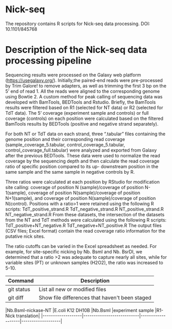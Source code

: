 # Nick-seq
The repository contains R scripts for Nick-seq data processing. DOI: 10.1101/845768

# Description of the Nick-seq data processing pipeline
Sequencing results were processed on the Galaxy web platform (https://usegalaxy.org/). Initially,the paired-end reads were pre-processed by Trim Galore! to remove adapters, as well as trimming the first 3 bp on the 5’ end of read 1. All the reads were aligned to the corresponding genome using Bowtie 2. A custom method for peak calling of sequencing data was developed with BamTools, BEDTools and Rstudio. Briefly, the BamTools results were filtered based on R1 (selected for NT data) or R2 (selected for TdT data). The 5’ coverage (experiment sample and controls) or full coverage (controls) on each position were calculated based on the filtered BamTools results by BEDTools (positive and negative strand separately).

For both NT or TdT data on each strand, three “.tabular” files containing the genome position and their corresponding read coverage (sample_coverage_5.tabular, control_coverage_5.tabular, control_coverage_full.tabular) were analyzed and exported from Galaxy after the previous BEDTools. These data were used to normalize the read coverage by the sequencing depth and then calculate the read coverage ratio of specific position compared to its up- downstream position in the same sample and the same sample in negative controls by R.

Three ratios were calculated at each position by RStudio for modification site calling: coverage of position N (sample)/coverage of position N-1(sample), coverage of position N(sample)/coverage of position N+1(sample), and coverage of position N(sample)/coverage of position N(control). Positions with a ratio>1 were retained using the following R scripts: TdT_positive_strand.R TdT_negative_strand.R NT_positive_strand.R NT_negative_strand.R From these datasets, the intersection of the datasets from the NT and TdT methods were calculated using the following R scripts: TdT_positive+NT_negative.R TdT_negative+NT_positive.R The output files (CSV files; Excel format) contain the read coverage ratio information for the putative nick sites.

The ratio cutoffs can be varied in the Excel spreadsheet as needed. For example, for site-specific nicking by Nb. BsmI and Nb. BsrDI, we determined that a ratio >2 was adequate to capture nearly all sites, while for variable sites (PT) or unknown samples (H2O2), the ratio was increased to 5-10.

| Command | Description |
| --- | --- |
| git status | List all new or modified files |
| git diff | Show file differences that haven't been staged |


|Nb.BsmI-nickase-NT	|E.coli K12 DH10B	|Nb.BsmI	|experiment sample 	|R1-Nick translation|
|-------------------|---------------------------|-------------------|-------------------|


